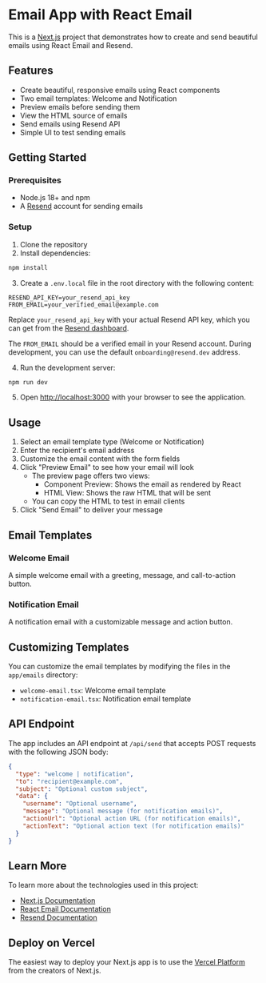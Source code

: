 # Email App with React Email

This is a [Next.js](https://nextjs.org) project that demonstrates how to create and send beautiful emails using React Email and Resend.

## Features

- Create beautiful, responsive emails using React components
- Two email templates: Welcome and Notification
- Preview emails before sending them
- View the HTML source of emails
- Send emails using Resend API
- Simple UI to test sending emails

## Getting Started

### Prerequisites

- Node.js 18+ and npm
- A [Resend](https://resend.com) account for sending emails

### Setup

1. Clone the repository
2. Install dependencies:

```bash
npm install
```

3. Create a `.env.local` file in the root directory with the following content:

```
RESEND_API_KEY=your_resend_api_key
FROM_EMAIL=your_verified_email@example.com
```

Replace `your_resend_api_key` with your actual Resend API key, which you can get from the [Resend dashboard](https://resend.com/api-keys).

The `FROM_EMAIL` should be a verified email in your Resend account. During development, you can use the default `onboarding@resend.dev` address.

4. Run the development server:

```bash
npm run dev
```

5. Open [http://localhost:3000](http://localhost:3000) with your browser to see the application.

## Usage

1. Select an email template type (Welcome or Notification)
2. Enter the recipient's email address
3. Customize the email content with the form fields
4. Click "Preview Email" to see how your email will look
   - The preview page offers two views:
     - Component Preview: Shows the email as rendered by React
     - HTML View: Shows the raw HTML that will be sent
   - You can copy the HTML to test in email clients
5. Click "Send Email" to deliver your message

## Email Templates

### Welcome Email

A simple welcome email with a greeting, message, and call-to-action button.

### Notification Email

A notification email with a customizable message and action button.

## Customizing Templates

You can customize the email templates by modifying the files in the `app/emails` directory:

- `welcome-email.tsx`: Welcome email template
- `notification-email.tsx`: Notification email template

## API Endpoint

The app includes an API endpoint at `/api/send` that accepts POST requests with the following JSON body:

```json
{
  "type": "welcome | notification",
  "to": "recipient@example.com",
  "subject": "Optional custom subject",
  "data": {
    "username": "Optional username",
    "message": "Optional message (for notification emails)",
    "actionUrl": "Optional action URL (for notification emails)",
    "actionText": "Optional action text (for notification emails)"
  }
}
```

## Learn More

To learn more about the technologies used in this project:

- [Next.js Documentation](https://nextjs.org/docs)
- [React Email Documentation](https://react.email/docs/introduction)
- [Resend Documentation](https://resend.com/docs/introduction)

## Deploy on Vercel

The easiest way to deploy your Next.js app is to use the [Vercel Platform](https://vercel.com/new) from the creators of Next.js.

